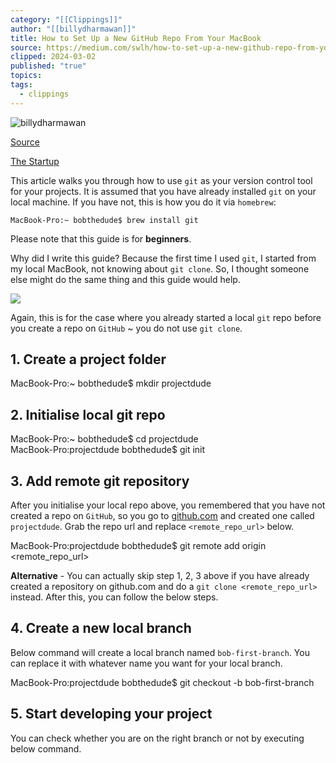 ```yaml
---
category: "[[Clippings]]"
author: "[[billydharmawan]]"
title: How to Set Up a New GitHub Repo From Your MacBook
source: https://medium.com/swlh/how-to-set-up-a-new-github-repo-from-your-macbook-fadb6bca2d9a
clipped: 2024-03-02
published: "true"
topics: 
tags:
  - clippings
---
```


![billydharmawan](https://miro.medium.com/v2/resize:fill:88:88/2*Nhx2FiKECTHrP-DpUnOqMg.jpeg)









[Source](https://medium.com/@billydharmawan?source=post_page-----fadb6bca2d9a--------------------------------)

[The Startup](https://medium.com/swlh?source=post_page-----fadb6bca2d9a--------------------------------)

This article walks you through how to use `git` as your version control tool for your projects. It is assumed that you have already installed `git` on your local machine. If you have not, this is how you do it via `homebrew`:

`MacBook-Pro:~ bobthedude$ brew install git`

Please note that this guide is for **beginners**.

Why did I write this guide? Because the first time I used `git`, I started from my local MacBook, not knowing about `git clone`. So, I thought someone else might do the same thing and this guide would help.

![](https://miro.medium.com/v2/resize:fit:1400/0*-RWdjC2KNTW3zggm)

Again, this is for the case where you already started a local `git` repo before you create a repo on `GitHub` ~ you do not use `git clone`.

## 1\. Create a project folder

MacBook-Pro:~ bobthedude$ mkdir projectdude

## 2\. Initialise local git repo

MacBook-Pro:~ bobthedude$ cd projectdude  
MacBook-Pro:projectdude bobthedude$ git init

## 3\. Add remote git repository

After you initialise your local repo above, you remembered that you have not created a repo on `GitHub`, so you go to [github.com](http://github.com/) and created one called `projectdude`. Grab the repo url and replace `<remote_repo_url>` below.

MacBook-Pro:projectdude bobthedude$ git remote add origin <remote\_repo\_url>

**Alternative** \- You can actually skip step 1, 2, 3 above if you have already created a repository on github.com and do a `git clone <remote_repo_url>` instead. After this, you can follow the below steps.

## 4\. Create a new local branch

Below command will create a local branch named `bob-first-branch`. You can replace it with whatever name you want for your local branch.

MacBook-Pro:projectdude bobthedude$ git checkout -b bob-first-branch

## 5\. Start developing your project

You can check whether you are on the right branch or not by executing below command.